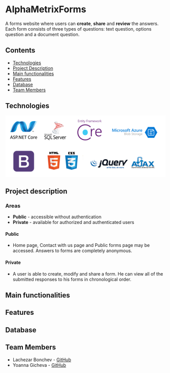 # AlphaMetrixForms
A forms website where users can **create**, **share** and **review** the answers.
Each form consists of three types of questions: text question, options question and a document question.

## Contents

- [Technologies](#technologies)
- [Project Description](#project-description)
- [Main functionalities](#main-functionalities)
- [Features](#features)
- [Database](#database)
- [Team Members](#team-members)

## Technologies
![](/Images/git-technologies.png)

## Project description
### Areas
* **Public** -  accessible without authentication
* **Private** - available for authorized and authenticated users 

#### Public
* Home page, Contact with us page and Public forms page may be accessed. Answers to forms are completely anonymous.

#### Private
* A user is able to create, modify and share a form. He can view all of the submitted responses to his forms in chronological order.

## Main functionalities

## Features

## Database

## Team Members
* Lachezar Bonchev - [GitHub](https://gitlab.com/lachezar.bonchev)
* Yoanna Gicheva - [GitHub](https://gitlab.com/yoanna.gicheva)